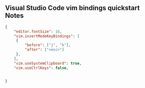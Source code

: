 ## Visual Studio Code vim bindings quickstart Notes 

```json
{
    "editor.fontSize": 16,
    "vim.insertModeKeyBindings": [
     {
         "before": ["j", "k"],
         "after": ["<esc>"]
     },
    ],
    "vim.useSystemClipboard": true,
    "vim.useCtrlKeys": false,

    
}
```


